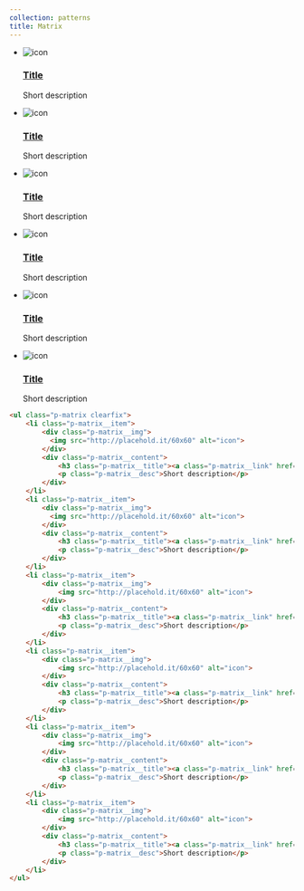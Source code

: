 ```yaml
---
collection: patterns
title: Matrix
---
```


<ul class="p-matrix clearfix">
    <li class="p-matrix__item">
        <div class="p-matrix__img">
          <img src="http://placehold.it/60x60" alt="icon">
        </div>
        <div class="p-matrix__content">
            <h3 class="p-matrix__title"><a class="p-matrix__link" href="#">Title</a></h3>
            <p class="p-matrix__desc">Short description</p>
        </div>
    </li>
    <li class="p-matrix__item">
        <div class="p-matrix__img">
          <img src="http://placehold.it/60x60" alt="icon">
        </div>
        <div class="p-matrix__content">
            <h3 class="p-matrix__title"><a class="p-matrix__link" href="#">Title</a></h3>
            <p class="p-matrix__desc">Short description</p>
        </div>
    </li>
    <li class="p-matrix__item">
        <div class="p-matrix__img">
            <img src="http://placehold.it/60x60" alt="icon">
        </div>
        <div class="p-matrix__content">
            <h3 class="p-matrix__title"><a class="p-matrix__link" href="#">Title</a></h3>
            <p class="p-matrix__desc">Short description</p>
        </div>
    </li>
    <li class="p-matrix__item">
        <div class="p-matrix__img">
            <img src="http://placehold.it/60x60" alt="icon">
        </div>
        <div class="p-matrix__content">
            <h3 class="p-matrix__title"><a class="p-matrix__link" href="#">Title</a></h3>
            <p class="p-matrix__desc">Short description</p>
        </div>
    </li>
    <li class="p-matrix__item">
        <div class="p-matrix__img">
            <img src="http://placehold.it/60x60" alt="icon">
        </div>
        <div class="p-matrix__content">
            <h3 class="p-matrix__title"><a class="p-matrix__link" href="#">Title</a></h3>
            <p class="p-matrix__desc">Short description</p>
        </div>
    </li>
    <li class="p-matrix__item">
        <div class="p-matrix__img">
            <img src="http://placehold.it/60x60" alt="icon">
        </div>
        <div class="p-matrix__content">
            <h3 class="p-matrix__title"><a class="p-matrix__link" href="#">Title</a></h3>
            <p class="p-matrix__desc">Short description</p>
        </div>
    </li>
</ul>

```html
<ul class="p-matrix clearfix">
    <li class="p-matrix__item">
        <div class="p-matrix__img">
          <img src="http://placehold.it/60x60" alt="icon">
        </div>
        <div class="p-matrix__content">
            <h3 class="p-matrix__title"><a class="p-matrix__link" href="#">Title</a></h3>
            <p class="p-matrix__desc">Short description</p>
        </div>
    </li>
    <li class="p-matrix__item">
        <div class="p-matrix__img">
          <img src="http://placehold.it/60x60" alt="icon">
        </div>
        <div class="p-matrix__content">
            <h3 class="p-matrix__title"><a class="p-matrix__link" href="#">Title</a></h3>
            <p class="p-matrix__desc">Short description</p>
        </div>
    </li>
    <li class="p-matrix__item">
        <div class="p-matrix__img">
            <img src="http://placehold.it/60x60" alt="icon">
        </div>
        <div class="p-matrix__content">
            <h3 class="p-matrix__title"><a class="p-matrix__link" href="#">Title</a></h3>
            <p class="p-matrix__desc">Short description</p>
        </div>
    </li>
    <li class="p-matrix__item">
        <div class="p-matrix__img">
            <img src="http://placehold.it/60x60" alt="icon">
        </div>
        <div class="p-matrix__content">
            <h3 class="p-matrix__title"><a class="p-matrix__link" href="#">Title</a></h3>
            <p class="p-matrix__desc">Short description</p>
        </div>
    </li>
    <li class="p-matrix__item">
        <div class="p-matrix__img">
            <img src="http://placehold.it/60x60" alt="icon">
        </div>
        <div class="p-matrix__content">
            <h3 class="p-matrix__title"><a class="p-matrix__link" href="#">Title</a></h3>
            <p class="p-matrix__desc">Short description</p>
        </div>
    </li>
    <li class="p-matrix__item">
        <div class="p-matrix__img">
            <img src="http://placehold.it/60x60" alt="icon">
        </div>
        <div class="p-matrix__content">
            <h3 class="p-matrix__title"><a class="p-matrix__link" href="#">Title</a></h3>
            <p class="p-matrix__desc">Short description</p>
        </div>
    </li>
</ul>
```
